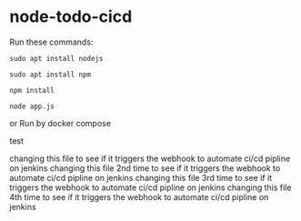 # node-todo-cicd

Run these commands:


`sudo apt install nodejs`


`sudo apt install npm`


`npm install`

`node app.js`

or Run by docker compose

test

changing this file to see if it triggers the webhook to automate ci/cd pipline on jenkins
changing this file 2nd time to see if it triggers the webhook to automate ci/cd pipline on jenkins
changing this file 3rd time to see if it triggers the webhook to automate ci/cd pipline on jenkins
changing this file 4th time to see if it triggers the webhook to automate ci/cd pipline on jenkins
